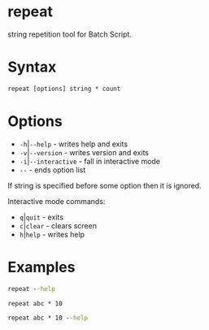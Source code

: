 # repeat

string repetition tool for Batch Script.

# Syntax
```bat
repeat [options] string * count
```

# Options
- `-h`|`--help` - writes help and exits
- `-v`|`--version` - writes version and exits
- `-i`|`--interactive` - fall in interactive mode
- `--` - ends option list

If string is specified before some option then it is ignored.

Interactive mode commands:
- `q`|`quit` - exits
- `c`|`clear` - clears screen
- `h`|`help` - writes help

# Examples
```bat
repeat --help
```
```bat
repeat abc * 10
```
```bat
repeat abc * 10 --help
```
